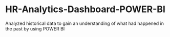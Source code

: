 # HR-Analytics-Dashboard-POWER-BI
Analyzed historical data to gain an understanding of what had happened in the past  by using POWER BI
